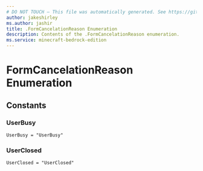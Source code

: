 ```yaml
---
# DO NOT TOUCH — This file was automatically generated. See https://github.com/mojang/minecraftapidocsgenerator to modify descriptions, examples, etc.
author: jakeshirley
ms.author: jashir
title: .FormCancelationReason Enumeration
description: Contents of the .FormCancelationReason enumeration.
ms.service: minecraft-bedrock-edition
---
```

# FormCancelationReason Enumeration

## Constants
### **UserBusy**
`UserBusy = "UserBusy"`
### **UserClosed**
`UserClosed = "UserClosed"`

